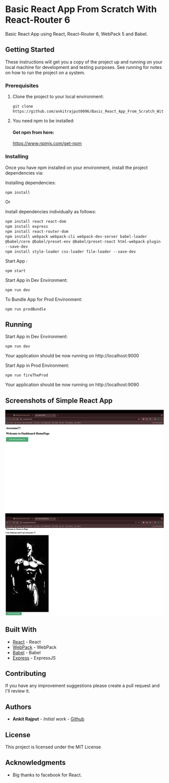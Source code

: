 # Basic React App From Scratch With React-Router 6

Basic React App using React, React-Router 6, WebPack 5 and Babel.

## Getting Started

These instructions will get you a copy of the project up and running on your local machine for development and testing purposes. See running for notes on how to run the project on a system.

### Prerequisites

1. Clone the project to your local environment:
    ```
    git clone https://github.com/ankitrajput0096/Basic_React_App_From_Scratch_With_React_Router
    ```

2. You need npm to be installed:

    #### Get npm from here:
    https://www.npmjs.com/get-npm

### Installing

Once you have npm installed on your environment, install the project dependencies via:

Installing dependencies:

```
npm install
```

Or 

Install dependencies individually as follows:

```
npm install react react-dom
npm install express
npm install react-router-dom
npm install webpack webpack-cli webpack-dev-server babel-loader @babel/core @babel/preset-env @babel/preset-react html-webpack-plugin --save-dev
npm install style-loader css-loader file-loader --save-dev
```

Start App :

```
npm start
```

Start App in Dev Environment:

```
npm run dev
```

To Bundle App for Prod Environment:

```
npm run prodBundle
```


## Running

Start App in Dev Environment:

```
npm run dev
```

Your application should be now running on http://localhost:9000


Start App in Prod Environment:

```
npm run fireTheProd
```

Your application should be now running on http://localhost:9090

## Screenshots of Simple React App
![Screenshot 1](appscreenshots/Screenshot_1.png)
![Screenshot 2](appscreenshots/Screenshot_2.png)

## Built With

* [React](https://reactjs.org/) - React
* [WebPack](https://webpack.js.org/) - WebPack
* [Babel](https://babeljs.io/) - Babel
* [Express](https://expressjs.com/) - ExpressJS

## Contributing

If you have any improvement suggestions please create a pull request and I'll review it.


## Authors

* **Ankit Rajput** - *Initial work* - [Github](https://github.com/ankitrajput0096)

## License

This project is licensed under the MIT License

## Acknowledgments

* Big thanks to facebook for React.
